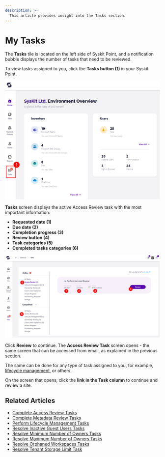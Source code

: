 ```yaml
---
description: >-
  This article provides insight into the Tasks section.
---
```



# My Tasks

The **Tasks** tile is located on the left side of Syskit Point, and a notification bubble displays the number of tasks that need to be reviewed.

To view tasks assigned to you, click the **Tasks button (1)** in your Syskit Point.

![My Tasks tile](../../../static/img/permissions-review-my-tasks-tile.png)

**Tasks** screen displays the active Access Review task with the most important information:

* **Requested date (1)**
* **Due date (2)**
* **Completion progress (3)**
* **Review button (4)**
* **Task categories (5)**
* **Completed tasks categories (6)**

![Tasks screen](../../../static/img/access-review-my-tasks.png)

Click **Review** to continue. The **Access Review Task** screen opens - the same screen that can be accessed from email, as explained in the previous section.

The same can be done for any type of task assigned to you, for example, [lifecycle management](../resolve-governance-tasks/lifecycle-management.md), or others.  

On the screen that opens, click the **link in the Task column** to continue and review a site.

## Related Articles

* [Complete Access Review Tasks](access-review.md)
* [Complete Metadata Review Tasks](metadata-review.md)
* [Perform Lifecycle Management Tasks](lifecycle-management.md)
* [Resolve Inactive Guest Users Tasks](guest-users-expiration.md)
* [Resolve Minimum Number of Owners Tasks](minimum-number-of-owners.md)
* [Resolve Maximum Number of Owners Tasks](maximum-number-of-owners.md)
* [Resolve Orphaned Workspaces Tasks](orphaned-resources.md)
* [Resolve Tenant Storage Limit Task](tenant-storage-limit.md)